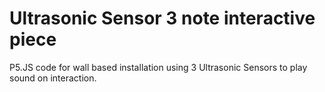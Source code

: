# Ultrasonic Sensor 3 note interactive piece

P5.JS code for wall based installation using 3 Ultrasonic Sensors to play sound on interaction.
